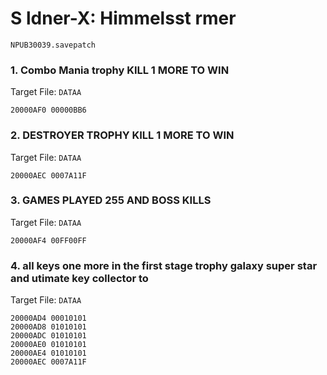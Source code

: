 #  S ldner-X: Himmelsst rmer 

`NPUB30039.savepatch`

### 1. Combo Mania trophy KILL 1 MORE TO WIN

Target File: `DATAA`

```
20000AF0 00000BB6
```

### 2. DESTROYER TROPHY KILL 1 MORE TO WIN

Target File: `DATAA`

```
20000AEC 0007A11F
```

### 3. GAMES PLAYED 255 AND BOSS KILLS

Target File: `DATAA`

```
20000AF4 00FF00FF
```

### 4. all keys one more in the first stage trophy galaxy super star and utimate key collector to

Target File: `DATAA`

```
20000AD4 00010101
20000AD8 01010101
20000ADC 01010101
20000AE0 01010101
20000AE4 01010101
20000AEC 0007A11F
```

